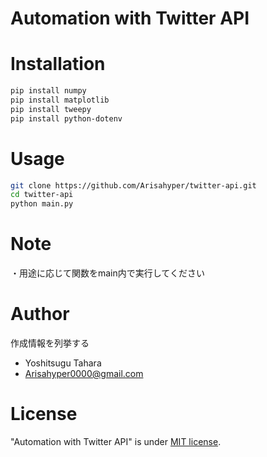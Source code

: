 # Automation with Twitter API



# Installation


``` zsh
pip install numpy
pip install matplotlib
pip install tweepy
pip install python-dotenv
```

# Usage


```bash
git clone https://github.com/Arisahyper/twitter-api.git
cd twitter-api
python main.py
```

# Note

・用途に応じて関数をmain内で実行してください

# Author

作成情報を列挙する

* Yoshitsugu Tahara
* Arisahyper0000@gmail.com

# License
"Automation with Twitter API" is under [MIT license](https://en.wikipedia.org/wiki/MIT_License).

